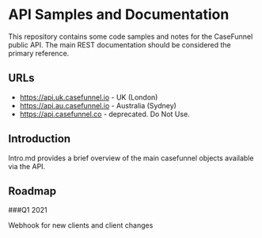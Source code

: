 # API Samples and Documentation

This repository contains some code samples and notes for the CaseFunnel public API.  The main REST documentation should be considered the primary reference.

## URLs

- <https://api.uk.casefunnel.io> - UK (London)
- <https://api.au.casefunnel.io> - Australia (Sydney)
- <https://api.casefunnel.co> - deprecated.  Do Not Use.

## Introduction

Intro.md provides a brief overview of the main casefunnel objects available via the API.

## Roadmap

###Q1 2021

Webhook for new clients and client changes
